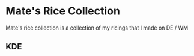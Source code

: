 # Mate's Rice Collection
Mate's rice collection is a collection of my ricings that I made on DE / WM

## KDE
